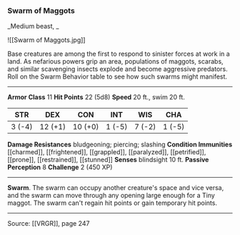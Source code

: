 ### Swarm of Maggots
_Medium beast, _

![[Swarm of Maggots.jpg]]

Base creatures are among the first to respond to sinister forces at work in a land. As nefarious powers grip an area, populations of maggots, scarabs, and similar scavenging insects explode and become aggressive predators. Roll on the Swarm Behavior table to see how such swarms might manifest.






---

**Armor Class** 11
**Hit Points** 22 (5d8)
**Speed** 20 ft., swim 20 ft.

| STR     | DEX     | CON     | INT     | WIS     | CHA     |
|---------|---------|---------|---------|---------|---------|
| 3 (-4) | 12 (+1) | 10 (+0) | 1 (-5) | 7 (-2) | 1 (-5) |

**Damage Resistances** bludgeoning; piercing; slashing
**Condition Immunities** [[charmed]], [[frightened]], [[grappled]], [[paralyzed]], [[petrified]], [[prone]], [[restrained]], [[stunned]]
**Senses** blindsight 10 ft.
**Passive Perception** 8
**Challenge** 2 (450 XP)

---

**Swarm**. The swarm can occupy another creature's space and vice versa, and the swarm can move through any opening large enough for a Tiny maggot. The swarm can't regain hit points or gain temporary hit points.


---

Source: [[VRGR]], page 247
